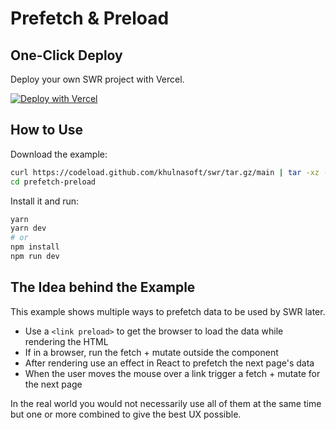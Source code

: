 # Prefetch & Preload

## One-Click Deploy

Deploy your own SWR project with Vercel.

[![Deploy with Vercel](https://vercel.com/button)](https://vercel.com/new/clone?s=https://github.com/khulnasoft/swr/tree/main/examples/prefetch-preload)

## How to Use

Download the example:

```bash
curl https://codeload.github.com/khulnasoft/swr/tar.gz/main | tar -xz --strip=2 swr-main/examples/prefetch-preload
cd prefetch-preload
```

Install it and run:

```bash
yarn
yarn dev
# or
npm install
npm run dev
```

## The Idea behind the Example

This example shows multiple ways to prefetch data to be used by SWR later.

- Use a `<link preload>` to get the browser to load the data while rendering the HTML
- If in a browser, run the fetch + mutate outside the component
- After rendering use an effect in React to prefetch the next page's data
- When the user moves the mouse over a link trigger a fetch + mutate for the next page

In the real world you would not necessarily use all of them at the same time but one or more combined to give the best UX possible.
